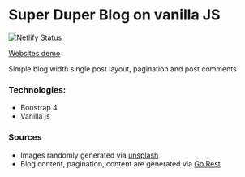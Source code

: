 # Super Duper Blog on vanilla JS

[![Netlify Status](https://api.netlify.com/api/v1/badges/73957dc8-8423-4f96-bc0f-1ace114d1322/deploy-status)](https://app.netlify.com/sites/super-puper/deploys)

[Websites demo](super-puper.netlify.app)

Simple blog width single post layout, pagination and post comments

### Technologies:

- Boostrap 4
- Vanilla js

### Sources

- Images randomly generated via [unsplash](https://source.unsplash.com/)
- Blog content, pagination, content are generated via [Go Rest](https://gorest.co.in/)